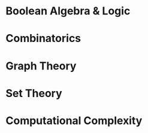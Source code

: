# Boolean Algebra & Logic

# Combinatorics

# Graph Theory

# Set Theory

# Computational Complexity